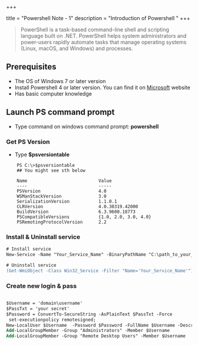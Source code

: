 +++

title = "Powershell Note - 1"
description = "Introduction of Powershell "
+++

> PowerShell is a task-based command-line shell and scripting language built on .NET. PowerShell helps system administrators and power-users rapidly automate tasks that manage operating systems (Linux, macOS, and Windows) and processes.

## Prerequisites

* The OS of Windows 7 or later version
* Install Powershell 4 or later version. You can find it on [Microsoft](www.microsoft.com) website
* Has basic computer knowledge

## Launch PS command prompt 

* Type command on windows command prompt: **powershell**


### Get PS Version

* Type **$psversiontable**



```
    PS C:\>$psversiontable
    ## You might see sth below

    Name                           Value
    ----                           -----
    PSVersion                      4.0
    WSManStackVersion              3.0
    SerializationVersion           1.1.0.1
    CLRVersion                     4.0.30319.42000
    BuildVersion                   6.3.9600.18773
    PSCompatibleVersions           {1.0, 2.0, 3.0, 4.0}
    PSRemotingProtocolVersion      2.2
```


### Install & Uninstall service

```ps
# Install service
New-Service -Name "Your_Service_Name" -BinaryPathName "C:\path_to_your_service\your_service.exe -k netsvcs"

# Uninstall service 
(Get-WmiObject -Class Win32_Service -Filter "Name='Your_Service_Name'").delete()
```


### Create new login & pass

```ps

$Username = 'domain\username'
$PassTxt = 'your secret'
$Password = ConvertTo-SecureString -AsPlainText $PassTxt -Force
 set-executionpolicy remotesigned; 
New-LocalUser $Username  -Password $Password -FullName $Username -Description $Username
Add-LocalGroupMember -Group "Administrators" -Member $Username
Add-LocalGroupMember -Group "Remote Desktop Users" -Member $Username

```



